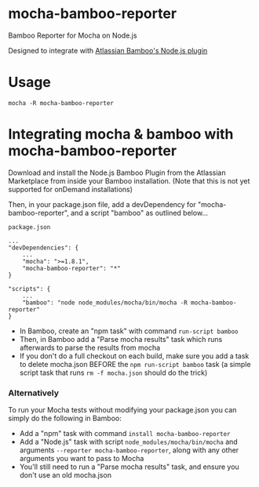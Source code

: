 mocha-bamboo-reporter
=====================

Bamboo Reporter for Mocha on Node.js

Designed to integrate with [Atlassian Bamboo's Node.js plugin](https://marketplace.atlassian.com/plugins/com.atlassian.bamboo.plugins.bamboo-nodejs-plugin)

Usage
=====

    mocha -R mocha-bamboo-reporter
    
Integrating mocha & bamboo with mocha-bamboo-reporter
=====================================================

Download and install the Node.js Bamboo Plugin from the Atlassian Marketplace from inside your Bamboo installation.  (Note that this is not yet supported for onDemand installations)

Then, in your package.json file, add a devDependency for "mocha-bamboo-reporter", and a script "bamboo" as outlined below...

    package.json
    
    ...
    "devDependencies": {
        ...
        "mocha": ">=1.8.1",
        "mocha-bamboo-reporter": "*"
    }
    
    "scripts": {
        ...
        "bamboo": "node node_modules/mocha/bin/mocha -R mocha-bamboo-reporter"
    }
    
* In Bamboo, create an "npm task" with command `run-script bamboo`
* Then, in Bamboo add a "Parse mocha results" task which runs afterwards to parse the results from mocha
* If you don't do a full checkout on each build, make sure you add a task to delete mocha.json BEFORE the `npm run-script bamboo` task (a simple script task that runs `rm -f mocha.json` should do the trick)

### Alternatively

To run your Mocha tests without modifying your package.json you can simply do the following in Bamboo:

* Add a "npm" task with command `install mocha-bamboo-reporter`
* Add a "Node.js" task with script `node_modules/mocha/bin/mocha` and arguments `--reporter mocha-bamboo-reporter`, along with any other arguments you want to pass to Mocha
* You'll still need to run a "Parse mocha results" task, and ensure you don't use an old mocha.json